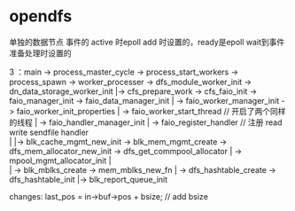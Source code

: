 # opendfs
单独的数据节点
事件的 active 时epoll add 时设置的，ready是epoll wait到事件准备处理时设置的

3 ：main -> process_master_cycle -> process_start_workers -> process_spawn -> worker_processer 
            -> dfs_module_worker_init -> dn_data_storage_worker_init |-> cfs_prepare_work -> cfs_faio_init -> faio_manager_init  -> faio_data_manager_init 
                                                                     |                                                          -> faio_worker_manager_init -> faio_worker_init_properties
                                                                     |                                                                                      -> faio_worker_start_thread //  开启了两个同样的线程
                                                                     |                                                          -> faio_handler_manager_init
                                                                     |                                    -> faio_register_handler // 注册 read write sendfile handler                                 
                                                                     |
                                                                     |-> blk_cache_mgmt_new_init -> blk_mem_mgmt_create -> dfs_mem_allocator_new_init -> dfs_get_commpool_allocator
                                                                     |                                                                                -> mpool_mgmt_allocator_init
                                                                     |                                                                                
                                                                     |                                                  -> blk_mblks_create -> mem_mblks_new_fn
                                                                     |                                                  -> dfs_hashtable_create -> dfs_hashtable_init
                                                                     |-> blk_report_queue_init
                                                                     
                                                                     
 

changes:
last_pos = in->buf->pos + bsize; // add bsize